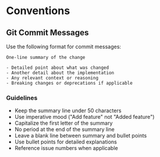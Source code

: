 # Conventions

## Git Commit Messages

Use the following format for commit messages:

```
One-line summary of the change

- Detailed point about what was changed
- Another detail about the implementation
- Any relevant context or reasoning
- Breaking changes or deprecations if applicable
```

### Guidelines

- Keep the summary line under 50 characters
- Use imperative mood ("Add feature" not "Added feature")
- Capitalize the first letter of the summary
- No period at the end of the summary line
- Leave a blank line between summary and bullet points
- Use bullet points for detailed explanations
- Reference issue numbers when applicable
